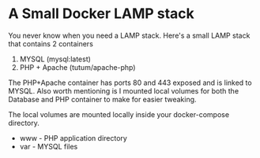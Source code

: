 # A Small Docker LAMP stack
You never know when you need a LAMP stack. Here's a small LAMP stack that contains 2 containers

1. MYSQL (mysql:latest)
2. PHP + Apache (tutum/apache-php)

The PHP+Apache container has ports 80 and 443 exposed and is linked to MYSQL. Also worth mentioning is I mounted local volumes for both the Database and PHP container to make for easier tweaking. 

The local volumes are mounted locally inside your docker-compose directory.

* www - PHP application directory
* var - MYSQL files
